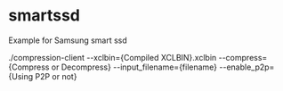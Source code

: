 # smartssd
Example for Samsung smart ssd

./compression-client --xclbin={Compiled XCLBIN}.xclbin  --compress={Compress or Decompress} --input_filename={filename} --enable_p2p={Using P2P or not}